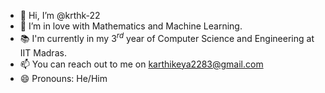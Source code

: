 - 👋 Hi, I’m @krthk-22
- 💞 I’m in love with Mathematics and Machine Learning.
- 📚 I'm currently in my $3^{rd}$ year of Computer Science and Engineering at IIT Madras.
- 📫 You can reach out to me on karthikeya2283@gmail.com
- 😄 Pronouns: He/Him

<!---
krthk-22/krthk-22 is a ✨ special ✨ repository because its `README.md` (this file) appears on your GitHub profile.
You can click the Preview link to take a look at your changes.
--->

